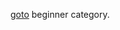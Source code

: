 [goto](https://github.com/Abdur-Rahim-sheikh/Light-oj-code-hint/tree/master/Begineer/1414%20-%20February%2029) beginner category.
